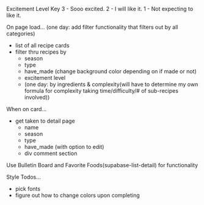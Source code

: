 Excitement Level Key
3 - Sooo excited.
2 - I will like it.
1 - Not expecting to like it.

On page load...
(one day: add filter functionality that filters out by all categories)

-   list of all recipe cards
-   filter thru recipes by
    -   season
    -   type
    -   have_made (change background color depending on if made or not)
    -   excitement level
    -   (one day: by ingredients & complexity(will have to determine my own formula for complexity taking time/difficulty/# of sub-recipes involved))

When on card...

-   get taken to detail page
    -   name
    -   season
    -   type
    -   have_made (with option to edit)
    -   div comment section

Use Bulletin Board and Favorite Foods(supabase-list-detail) for functionality

Style Todos...

-   pick fonts
-   figure out how to change colors upon completing
